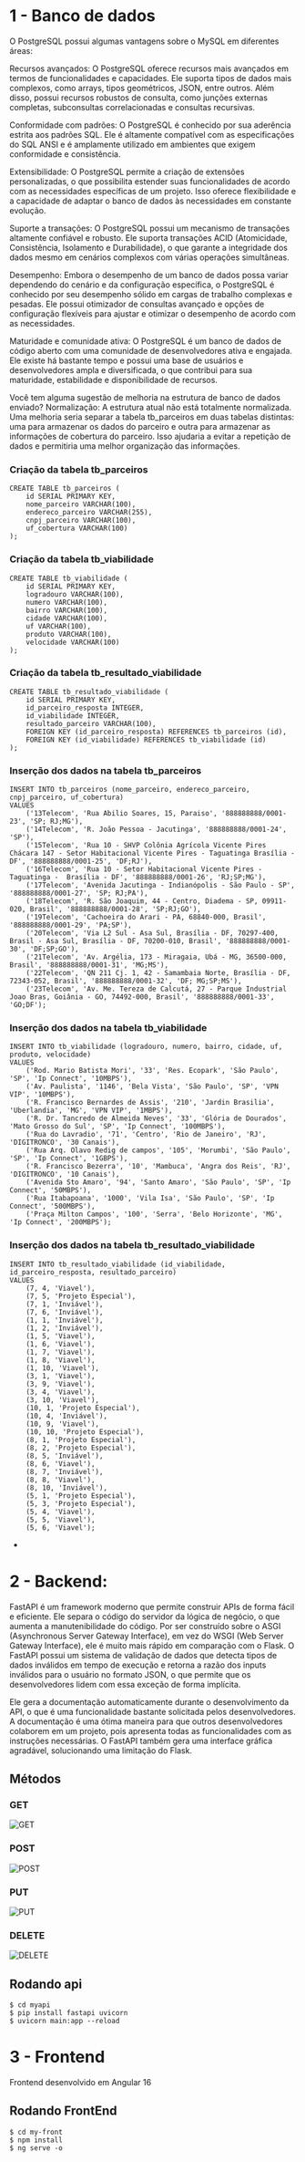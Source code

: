 # 1 - Banco de dados
O PostgreSQL possui algumas vantagens sobre o MySQL em diferentes áreas:

Recursos avançados: O PostgreSQL oferece recursos mais avançados em termos de funcionalidades e capacidades. Ele suporta tipos de dados mais complexos, como arrays, tipos geométricos, JSON, entre outros. Além disso, possui recursos robustos de consulta, como junções externas completas, subconsultas correlacionadas e consultas recursivas.

Conformidade com padrões: O PostgreSQL é conhecido por sua aderência estrita aos padrões SQL. Ele é altamente compatível com as especificações do SQL ANSI e é amplamente utilizado em ambientes que exigem conformidade e consistência.

Extensibilidade: O PostgreSQL permite a criação de extensões personalizadas, o que possibilita estender suas funcionalidades de acordo com as necessidades específicas de um projeto. Isso oferece flexibilidade e a capacidade de adaptar o banco de dados às necessidades em constante evolução.

Suporte a transações: O PostgreSQL possui um mecanismo de transações altamente confiável e robusto. Ele suporta transações ACID (Atomicidade, Consistência, Isolamento e Durabilidade), o que garante a integridade dos dados mesmo em cenários complexos com várias operações simultâneas.

Desempenho: Embora o desempenho de um banco de dados possa variar dependendo do cenário e da configuração específica, o PostgreSQL é conhecido por seu desempenho sólido em cargas de trabalho complexas e pesadas. Ele possui otimizador de consultas avançado e opções de configuração flexíveis para ajustar e otimizar o desempenho de acordo com as necessidades.

Maturidade e comunidade ativa: O PostgreSQL é um banco de dados de código aberto com uma comunidade de desenvolvedores ativa e engajada. Ele existe há bastante tempo e possui uma base de usuários e desenvolvedores ampla e diversificada, o que contribui para sua maturidade, estabilidade e disponibilidade de recursos.

Você tem alguma sugestão de melhoria na estrutura de banco de dados enviado?
Normalização: A estrutura atual não está totalmente normalizada. Uma melhoria seria separar a tabela tb_parceiros em duas tabelas distintas: uma para armazenar os dados do parceiro e outra para armazenar as informações de cobertura do parceiro. Isso ajudaria a evitar a repetição de dados e permitiria uma melhor organização das informações.



### Criação da tabela tb_parceiros
```
CREATE TABLE tb_parceiros (
    id SERIAL PRIMARY KEY,
    nome_parceiro VARCHAR(100),
    endereco_parceiro VARCHAR(255),
    cnpj_parceiro VARCHAR(100),
    uf_cobertura VARCHAR(100)
);
```
### Criação da tabela tb_viabilidade 
```
CREATE TABLE tb_viabilidade (
    id SERIAL PRIMARY KEY,
    logradouro VARCHAR(100),
    numero VARCHAR(100),
    bairro VARCHAR(100),
    cidade VARCHAR(100),
    uf VARCHAR(100),
    produto VARCHAR(100),
    velocidade VARCHAR(100)
);
```

### Criação da tabela tb_resultado_viabilidade
```
CREATE TABLE tb_resultado_viabilidade (
    id SERIAL PRIMARY KEY,
    id_parceiro_resposta INTEGER,
    id_viabilidade INTEGER,
    resultado_parceiro VARCHAR(100),
    FOREIGN KEY (id_parceiro_resposta) REFERENCES tb_parceiros (id),
    FOREIGN KEY (id_viabilidade) REFERENCES tb_viabilidade (id)
);
```

### Inserção dos dados na tabela tb_parceiros
```
INSERT INTO tb_parceiros (nome_parceiro, endereco_parceiro, cnpj_parceiro, uf_cobertura)
VALUES
    ('13Telecom', 'Rua Abilio Soares, 15, Paraiso', '888888888/0001-23', 'SP; RJ;MG'),
    ('14Telecom', 'R. João Pessoa - Jacutinga', '888888888/0001-24', 'SP'),
    ('15Telecom', 'Rua 10 - SHVP Colônia Agrícola Vicente Pires Chácara 147 - Setor Habitacional Vicente Pires - Taguatinga Brasília - DF', '888888888/0001-25', 'DF;RJ'),
    ('16Telecom', 'Rua 10 - Setor Habitacional Vicente Pires - Taguatinga -  Brasília - DF', '888888888/0001-26', 'RJ;SP;MG'),
    ('17Telecom', 'Avenida Jacutinga - Indianópolis - São Paulo - SP', '888888888/0001-27', 'SP; RJ;PA'),
    ('18Telecom', 'R. São Joaquim, 44 - Centro, Diadema - SP, 09911-020, Brasil', '888888888/0001-28', 'SP;RJ;GO'),
    ('19Telecom', 'Cachoeira do Arari - PA, 68840-000, Brasil', '888888888/0001-29', 'PA;SP'),
    ('20Telecom', 'Via L2 Sul - Asa Sul, Brasília - DF, 70297-400, Brasil - Asa Sul, Brasília - DF, 70200-010, Brasil', '888888888/0001-30', 'DF;SP;GO'),
    ('21Telecom', 'Av. Argélia, 173 - Miragaia, Ubá - MG, 36500-000, Brasil', '888888888/0001-31', 'MG;MS'),
    ('22Telecom', 'QN 211 Cj. 1, 42 - Samambaia Norte, Brasília - DF, 72343-052, Brasil', '888888888/0001-32', 'DF; MG;SP;MS'),
    ('23Telecom', 'Av. Me. Tereza de Calcutá, 27 - Parque Industrial Joao Bras, Goiânia - GO, 74492-000, Brasil', '888888888/0001-33', 'GO;DF');
```
### Inserção dos dados na tabela tb_viabilidade
```
INSERT INTO tb_viabilidade (logradouro, numero, bairro, cidade, uf, produto, velocidade)
VALUES
    ('Rod. Mario Batista Mori', '33', 'Res. Ecopark', 'São Paulo', 'SP', 'Ip Connect', '10MBPS'),
    ('Av. Paulista', '1146', 'Bela Vista', 'São Paulo', 'SP', 'VPN VIP', '10MBPS'),
    ('R. Francisco Bernardes de Assis', '210', 'Jardin Brasilia', 'Uberlandia', 'MG', 'VPN VIP', '1MBPS'),
    ('R. Dr. Tancredo de Almeida Neves', '33', 'Glória de Dourados', 'Mato Grosso do Sul', 'SP', 'Ip Connect', '100MBPS'),
    ('Rua do Lavradio', '71', 'Centro', 'Rio de Janeiro', 'RJ', 'DIGITRONCO', '30 Canais'),
    ('Rua Arq. Olavo Redig de campos', '105', 'Morumbi', 'São Paulo', 'SP', 'Ip Connect', '1GBPS'),
    ('R. Francisco Bezerra', '10', 'Mambuca', 'Angra dos Reis', 'RJ', 'DIGITRONCO', '10 Canais'),
    ('Avenida Sto Amaro', '94', 'Santo Amaro', 'São Paulo', 'SP', 'Ip Connect', '50MBPS'),
    ('Rua Itabapoana', '1000', 'Vila Isa', 'São Paulo', 'SP', 'Ip Connect', '500MBPS'),
    ('Praça Milton Campos', '100', 'Serra', 'Belo Horizonte', 'MG', 'Ip Connect', '200MBPS');
```

### Inserção dos dados na tabela tb_resultado_viabilidade
```
INSERT INTO tb_resultado_viabilidade (id_viabilidade, id_parceiro_resposta, resultado_parceiro)
VALUES
    (7, 4, 'Viavel'),
    (7, 5, 'Projeto Especial'),
    (7, 1, 'Inviável'),
    (7, 6, 'Inviável'),
    (1, 1, 'Inviável'),
    (1, 2, 'Inviável'),
    (1, 5, 'Viavel'),
    (1, 6, 'Viavel'),
    (1, 7, 'Viavel'),
    (1, 8, 'Viavel'),
    (1, 10, 'Viavel'),
    (3, 1, 'Viavel'),
    (3, 9, 'Viavel'),
    (3, 4, 'Viavel'),
    (3, 10, 'Viavel'),
    (10, 1, 'Projeto Especial'),
    (10, 4, 'Inviável'),
    (10, 9, 'Viavel'),
    (10, 10, 'Projeto Especial'),
    (8, 1, 'Projeto Especial'),
    (8, 2, 'Projeto Especial'),
    (8, 5, 'Inviável'),
    (8, 6, 'Viavel'),
    (8, 7, 'Inviável'),
    (8, 8, 'Viavel'),
    (8, 10, 'Inviável'),
    (5, 1, 'Projeto Especial'),
    (5, 3, 'Projeto Especial'),
    (5, 4, 'Viavel'),
    (5, 5, 'Viavel'),
    (5, 6, 'Viavel');
```
-
# 2 - Backend:
FastAPI é um framework moderno que permite construir APIs de forma fácil e eficiente. Ele separa o código do servidor da lógica de negócio, o que aumenta a manutenibilidade do código. Por ser construído sobre o ASGI (Asynchronous Server Gateway Interface), em vez do WSGI (Web Server Gateway Interface), ele é muito mais rápido em comparação com o Flask. O FastAPI possui um sistema de validação de dados que detecta tipos de dados inválidos em tempo de execução e retorna a razão dos inputs inválidos para o usuário no formato JSON, o que permite que os desenvolvedores lidem com essa exceção de forma implícita.

Ele gera a documentação automaticamente durante o desenvolvimento da API, o que é uma funcionalidade bastante solicitada pelos desenvolvedores. A documentação é uma ótima maneira para que outros desenvolvedores colaborem em um projeto, pois apresenta todas as funcionalidades com as instruções necessárias. O FastAPI também gera uma interface gráfica agradável, solucionando uma limitação do Flask.

## Métodos
### GET
![GET](/images/GET.png)

### POST
![POST](/images/POST.png)

### PUT
![PUT](/images/PUT.png)

### DELETE
![DELETE](/images/DELETE.png)

## Rodando api
```
$ cd myapi
$ pip install fastapi uvicorn
$ uvicorn main:app --reload
```
# 3 - Frontend
Frontend desenvolvido em Angular 16

## Rodando FrontEnd
```
$ cd my-front
$ npm install
$ ng serve -o
```


